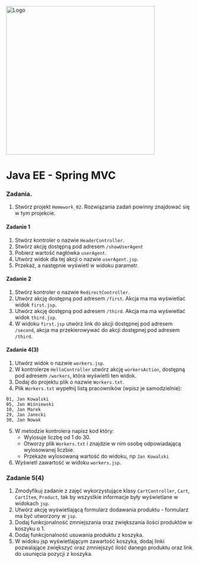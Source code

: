 <img alt="Logo" src="http://coderslab.pl/svg/logo-coderslab.svg" width="400">

# Java EE - Spring MVC

### Zadania.

1. Stwórz projekt `Homework_02`. Rozwiązania zadań powinny znajdować się w tym projekcie.


#### Zadanie 1

1. Stwórz kontroler o nazwie `HeaderController`.
2. Stwórz akcję dostępną pod adresem `/showUserAgent`
3. Pobierz wartość nagłówka `userAgent`.
4. Utwórz widok dla tej akcji o nazwie `userAgent.jsp`.
5. Przekaż, a następnie wyświetl w widoku parametr.

#### Zadanie 2

1. Stwórz kontroler o nazwie `RedirectController`.
2. Utwórz akcję dostępną pod adresem `/first`. Akcja ma ma wyświetlać widok `first.jsp`.
3. Utwórz akcję dostępną pod adresem `/third`. Akcja ma ma wyświetlać widok `third.jsp`.
4. W widoku `first.jsp` utwórz link do akcji dostępnej pod adresem `/second`, akcja ma przekierowywać do akcji dostępnej pod adresem `/third`.


#### Zadanie 4(3)

1. Utwórz widok o nazwie `workers.jsp`.
2. W kontrolerze `HelloController` utwórz akcję `workersAction`, dostępną pod adresem `/workers`,
 która wyświetli ten widok.
3. Dodaj do projektu plik o nazwie `Workers.txt`.
4. Plik `Workers.txt` wypełnij listą pracowników (wpisz je samodzielnie):
```
01, Jan Kowalski
05, Jan Wiśniewski
10, Jan Marek
29, Jan Janecki
30, Jan Nowak
```

5. W metodzie kontrolera napisz kod który:
    * Wylosuje liczbę od 1 do 30.
    * Otworzy plik `Workers.txt` i znajdzie w nim osobę odpowiadającą wylosowanej liczbie.
    * Przekaże wylosowaną wartość do widoku, np `Jan Kowalski`
6. Wyświetl zawartość w widoku `workers.jsp`.


### Zadanie 5(4)

1. Zmodyfikuj zadanie z zajęć wykorzystujące klasy `CartController`, `Cart`, `CartItem`, `Product`, tak by wszystkie informacje były wyświetlane w widokach `jsp`.
2. Utwórz akcję wyświetlającą formularz dodawania produktu - formularz ma być utworzony w `jsp`.
3. Dodaj funkcjonalność zmniejszania oraz zwiększania ilości produktów w koszyku o 1.
4. Dodaj funkcjonalność usuwania produktu z koszyka.
5. W widoku jsp wyświetlającym zawartość koszyka, dodaj linki pozwalające zwiększyć oraz zmniejszyć ilość danego produktu oraz link do usunięcia pozycji z koszyka.